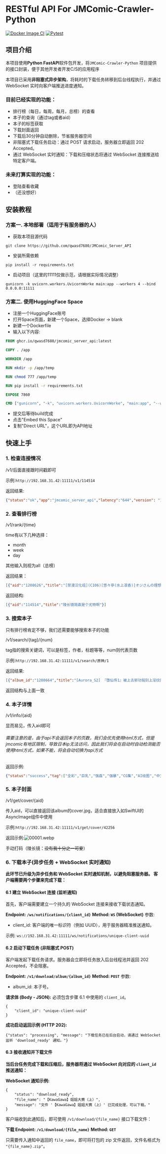 # RESTful API For JMComic-Crawler-Python

[![Docker Image CI](https://github.com/qwasd7680/JMComic_Server_API/actions/workflows/docker-image.yml/badge.svg)](https://github.com/qwasd7680/JMComic_Server_API/actions/workflows/docker-image.yml)
[![Pytest](https://github.com/qwasd7680/JMComic_Server_API/actions/workflows/python-app.yml/badge.svg)](https://github.com/qwasd7680/JMComic_Server_API/actions/workflows/python-app.yml)

## 项目介绍

本项目使用**Python FastAPI**软件包开发，将`JMComic-Crawler-Python`
项目提供的接口封装，便于其他开发者开发C/S的应用程序

本项目已采用**非阻塞式异步架构**，将耗时的下载任务转移到后台线程执行，并通过 WebSocket 实时向客户端推送进度通知。

### 目前已经实现的功能：
- 排行榜（每日，每周，每月，总榜）的查看
- 本子的查询（通过tag或者aid）
- 本子的标签获取
- 下载封面返回
- 下载后30分钟自动删除，节省服务器空间
- 非阻塞式下载任务启动：通过 POST 请求启动，服务器立即返回 202 Accepted。
- 通过 WebSocket 实时通知：下载和压缩状态将通过 WebSocket 连接推送给特定客户端。

### 未来打算实现的功能：
- 登陆查看收藏
- （还没想好）

## 安装教程

### 方案一. 本地部署（适用于有服务器的人）

* 获取本项目源代码
 ```shell
git clone https://github.com/qwasd7680/JMComic_Server_API
```
* 安装所需依赖
```shell
pip install -r requirements.txt
```
* 启动项目（这里的11111仅做示范，请根据实际情况调整）
```shell
gunicorn -k uvicorn.workers.UvicornWorke main:app --workers 4 --bind 0.0.0.0:11111
```

### 方案二. 使用HuggingFace Space

* 注册一个HuggingFace账号
* 打开Space页面，新建一个Space，选择Docker -> blank
* 新建一个Dockerfile
* 输入以下内容:
```dockerfile
FROM ghcr.io/qwasd7680/jmcomic_server_api:latest

COPY . /app

WORKDIR /app

RUN mkdir -p /app/temp

RUN chmod 777 /app/temp

RUN pip install -r requirements.txt

EXPOSE 7860

CMD ["gunicorn", "-k", "uvicorn.workers.UvicornWorke", "main:app", "--workers", "4", "--bind", "0.0.0.0:7860"]
```

* 提交后等待build完成
* 点击"Embed this Space"
* 复制"Direct URL"，这个URL即为API地址

## 快速上手

### 1. 检查连接情况

/v1/后面直接跟时间戳即可

示例:`http://192.168.31.42:11111/v1/114514`

返回结果:
```json
{"status":"ok","app":"jmcomic_server_api","latency":"644","version": "1.0"}
```

### 2. 查看排行榜

/v1/rank/{time}

time有以下几种选择：

- month
- week
- day

其他输入则视为all（总榜）

返回结果：
```json
[{"aid":"1208626","title":"[禁漫汉化组](C106)[悠々亭(水上凛香)]オジさんの理想のカノジョ4(オリジナル)[中国翻译]"},{"aid":"1208625","title":"[禁漫汉化组](C106)[れもんのお店(古川れもん)]黒曜石の老婆のあま～いお酒(原神)[中国翻译]"},{"aid":"1208712","title":"凡人修仙传 元瑶 韩兄哪是不懂怜香惜玉？剧情 [AI Generated]"},{"aid":"1208624","title":"[超勇汉化组x禁漫天堂]WEEKLY快乐天 2025 No.29"},{"aid":"1208690","title":"[Aurora_S2] 冥河圣女と空の律者の败北物语 1-2 [AI Generated]"},{"aid":"1208643","title":"(C106)[青豆腐 (ねろましん)] なんでアタシはこんなヤツに胜てないんだ…! [中国翻译] [DL版]"},{"aid":"1208701","title":"[pii8贴图] [いーむす・アキ] ヌレスジ [DL版] [中国翻译] [pii8贴图]"},{"aid":"1208691","title":"[Aurora_S2] 『堕仙传3』璃月仙人完全降伏编 [AI Generated]"},{"aid":"1208664","title":"[Aurora_S2] 『堕仙传1』被上古邪功铭刻上淫纹的申鹤 [AI Generated]"},{"aid":"1208642","title":"在公寓偷情的人妻 -37岁的美穗- [fengfeng745个人机翻汉化] [石狩庵] 人妻、浮气、团地にて。─37岁美穂─ [中国翻译] [DL版]"},{"aid":"1208447","title":"[Mestoooo] 守岸人 [AI Generated]"},{"aid":"1208688","title":"学长，把你吃掉也可以吧？[どうしょく (あびすぐる)] 先辈、食べてもいいですか? [中国翻译] [无修正] [DL版]"},{"aid":"1208692","title":"[Aurora_S2] 『堕仙传2』堕ちた仙姉妹 [AI Generated]"},{"aid":"1208695","title":"黑色口罩玛丽概念 [白杨汉化组] (C106)[アカガイ (マインスロア)] 黒マスクマリー概念 (ブルーアーカイブ) [中国翻译] [DL版]"},{"aid":"1208702","title":"[on]指挥官よりも素敌なオスに出会ってしまった镇海[Chinese][个人机翻润色][AI Generated]"},{"aid":"1208634","title":"(PF42) [骄傲香蕉] 开走死小鬼的大车 (モンスターハンターワイルズ) [中国语] [无修正]"},{"aid":"1208694","title":"曾是最强勇者，却被夺走了恋人 ～纯洁可爱的女友被改造成淫乱模样～ [どろっぷす! (大人のSEXY绘本)] 元・最强勇者ですが恋人を寝取られました ~清楚で可憐なカノジョが淫乱改造されるまで~ [中国翻译]"},{"aid":"1208637","title":"[肾斗士汉化][Naruho-dou (Naruhodo)] シズネの淫接待"},{"aid":"1208699","title":"Fanbox漫画：产卵种族的社会性处置 (XueHuKING个人AI汉化自嵌) [白鱼京]漫画：产卵种族の社会処理"},{"aid":"1208674","title":"疯狂的妈妈游戏[K记翻译] [ジンガイラボ (めび太)] むっちり母性怪人 -狂气のお母さんごっこ- [中国翻译]"},{"aid":"1208698","title":"在今晚让我们来治愈你亲爱的~  [后勤部汉化] [ActualE Ekusu] The Night is Ours [中国翻译]"},{"aid":"1208665","title":"[Z Knight] 创世母神的即堕败北"},{"aid":"1208628","title":"[街道岚] 狙われた女骑士 催〇おじさんの復讐孕ませ生活 [AI Generated]（机翻）"},{"aid":"1208633","title":"(FF45) [骄傲香蕉] 开走死小鬼的大车2 (モンスターハンターワイルズ) [中国语] [无修正]"},{"aid":"1208650","title":"[ディビ]ご褒美はおしりに[中国翻译]"},{"aid":"1208710","title":"发情期就在今日。(骗你的) [白杨汉化组](C106)[だいおん (だいおん)] 「发情期」って嘘ついた今日。 (ブルーアーカイブ) [中国翻译] [DL版]"},{"aid":"1208629","title":"[AI翻译](C106)[あんみつよもぎ亭 (みちきんぐ)] サキュバス性徒会シコシコ执行部3 [中国翻译] [DL版]"},{"aid":"1208697","title":"淫魔邻居"},{"aid":"1208686","title":"星光下熠熠生辉的夜之记忆  [欶澜汉化组](C106)[ぽんたろ家 (ぽんたろ)] 星に染められた夜の记忆 (ブルーアーカイブ) [中国翻译] [DL版]"},{"aid":"1208696","title":"会长莉音的请求[白杨汉化组] (C106)[ZEN] 会长リオのお愿い (ブルーアーカイブ) [中国翻译] [DL版]"},{"aid":"1208675","title":"[on]铃谷と黒人スター俳优の寝取らせプレイのはずが・・・[Chinese][个人机翻润色][AI Generated]"},{"aid":"1208661","title":"[KillerT] 堕落 59"},{"aid":"1208651","title":"[ゆの汤]粗チン女将军完全マゾ豚调教 〜巨根が正义の国で短小包茎に生まれちゃったプライドの高い女将军を彻底的にわからせて杂鱼チンに相应しいマゾ豚家畜に堕とすまで〜[中国翻译] [DL版]"},{"aid":"1208667","title":"[RebornMe] 这样的理发店怎么想都不对劲 (Arknights) [AI Generated]"},{"aid":"1208648","title":"[圣华快乐书店 (如月蓝)] プリンセス・ヒプノシス ―绝伦领主の催眠で伪りの爱に堕ちる姫骑士物语 [中国翻译] [DL版]"},{"aid":"1208668","title":"[B_Meow个人汉化] (ソウル・シンクロWEST) [og、PK2 (おがた、小仓)] 黒の剑士耻辱计画 (ソードアート・オンライン)"},{"aid":"1208635","title":"TS朗君的性生活8 [きのこのみ (konomi)] TSあきら君の性生活 8 [中国翻译] [无修正] [DL版]"},{"aid":"1208672","title":"[マッド・ヴィーナス (たぶち)] 牛×兎怪人の种马係〜恶の组织に捕まったショタヒーローの贵方はどすけべ女怪人に搾られる〜 [中国翻译]"},{"aid":"1208647","title":"[Nexstat]Bar Hopping"},{"aid":"1208656","title":"[WaterBrother]Honkai:Star Rail-RuanmeiXHerta 崩坏-：星穹铁道-阮梅X黑塔 [Ai Generated]"},{"aid":"1208632","title":"春光秋逝 - 春丽别传 2[Lemonade柠檬汽水]Spring no more - Chun-Li Sidestory 2[Chinese]"},{"aid":"1208663","title":"和长着屁股毛的公司前辈一起去海边玩(C106)[没落贵族 (うぃんたぁ)] ケツ毛生えてる会社の先辈と海に行く话 [中国翻译] [DL版]"},{"aid":"1208631","title":"—关于如何合理地释放性欲—仔细调查乳头为何变硬与饥渴难耐的小穴 [小桃汉化组](C106)[カムリズム (鬼头サケル)] 合理的な性の发散についてあらためちくびカリカリイライラまんこ(ブルーアーカイブ) [中国翻译] [DL版]"},{"aid":"1208641","title":"[Finch] Cyno w/ Scara & Sethos (Japanese, Chinese)"},{"aid":"1208652","title":"和摩根陛下的新婚生活[月美汉化组] (C106)[ナツザメ] モルガン陛下と新婚生活 (Fate/Grand Order) [中国翻译] [DL版]"},{"aid":"1208660","title":"[Acbin's (あくびんす)] カウントオンミー [中国翻译] [DL版]"},{"aid":"1208689","title":"(cqxl自己汉化)[ちょっとB専] お兄ちゃんの家庭教师に一目惚れ！(cqxl自己汉化)（Chinese）"},{"aid":"1208685","title":"(C105) [ぽてとさらだ (ヒめくり)] 住めばミヤコ! Vol.3 [中国翻译]"},{"aid":"1208676","title":"[on]ローンは嫌々ながら寝取らせプレイに付き合ってくれる4[Chinese][个人机翻润色][AI Generated]"},{"aid":"1208684","title":"[Yubi] もしもハンコックがオペオペの实の前任者にエッチなことされたら... (ワンピース) [中国翻译]"},{"aid":"1208659","title":"后辈的乳首责2 [MTL] [プライドビーンズ] 后辈ちゃんのいじわる乳首责め2 [中国翻译] [DL版]"},{"aid":"1208546","title":"誓约[欶澜汉化组](C106)[Horizontal World (またのんき)] 誓ア约 (ブルーアーカイブ) [中国翻译] [DL版]"},{"aid":"1208681","title":"(C106)[ELHEART'S (息吹ポン)] ある日突然○○になった某エリート (机动战士Gundam GQuuuuuuX)"},{"aid":"1208644","title":"[busydege] 奥特战姬露娜（8章合集）"},{"aid":"1208666","title":"（个人汉化）[8ヲラ]作中最强キャラが续编で嚙ませになるやつ"},{"aid":"1208640","title":"雌牛母女 [Bismuth个人汉化] [熊三] ウシ亲子 [中国翻译] [Bismuth个人汉化]"},{"aid":"1208671","title":"[くぎどうふ (かすがい)] 消えないメメント (东方Project) [中国翻译] [DL版]"},{"aid":"1208670","title":"独翼天使的 无解恒弁题  [下江小春汉化组](C106)[ヨリドリミドリ (赫白きいろ)] 片翼のアンチノミー (ブルーアーカイブ) [中国翻译] [DL版]"},{"aid":"1208679","title":"EP5 女儿幼妻长门酱的早晨运动 [AI Generated]"},{"aid":"1208646","title":"[黒杜屋 (黒田クロ)] むちむち肉感Mカップふたなり母娘のびちょ濡れ汗だく家庭内SEX [中国翻译] [DL版]"},{"aid":"1208669","title":"[たた] 今年の一月に出したかったやつ (ブリーチ) [中国翻译]"},{"aid":"1208673","title":"木乃伊战士-生日快乐（K记翻译） [RuinCounty] Mummies Alive!_ Happy Birthday"},{"aid":"1208693","title":"[electric sheep] 女头首 家畜奴隷堕ち 〜报復の肉体改造地狱〜（中国语）（yzdtom个人汉化）"},{"aid":"1208677","title":"[さいだ一明]水に栖む淫念"},{"aid":"1208639","title":"再来点！小乖乖[涩涩人个人机翻润色](C106)[こむぎばたけ (こむぎ)] もっと！おりこうさん [中国翻译] [DL版]"},{"aid":"1208680","title":"[しもやけ堂 (逢魔刻壹)] マミゾウのおつまみ (东方Project) [中国翻译] [DL版]"},{"aid":"1208682","title":"(フリートドック神户) [雨月の雫 (月出里)] ひとり游びなんてシてないもん! (舰队これくしょん -舰これ-) [中国翻译]"},{"aid":"1208662","title":"[AI小松鸟]战术学院等候的爱夜❤️与胡腾老婆共处的私密恋爱教室❤️ [AI Generated]"},{"aid":"1208687","title":"joseph - 筹集旅费 [AI Generated]"},{"aid":"1208654","title":"和露西在家约会的按摩服务[白杨汉化组] (C106)[あとりえひなた (ひなた悠)] ルーシーとおうちデートでマッサージ (ゼンレスゾーンゼロ) [中国翻译] [DL版]"},{"aid":"1208615","title":"别再搞发明了！冒失鬼店长大人！"},{"aid":"1208655","title":"[个人机翻润色] [The Nation of Head Scissors (トッポギ)] Girls Beat! -vsマリ- [中国翻译]"},{"aid":"1208658","title":"[白杨汉化组](C106)[ろきそにん工房 (ろきた)] 门主之蜜情 贰 (ブルーアーカイブ) [中国翻译] [DL版]"},{"aid":"1208683","title":"[ぽてとさらだ (ヒめくり)] ポプニ系女子パニック！Vol. 10 [中国翻译] [DL版]"},{"aid":"1208653","title":"Cute Loli's,Femboys and more... [AI Generated]"},{"aid":"1208678","title":"警察的食谱[马栏山汉化组][NANASHI (ニル)] 巡查へのレシピ [中国翻译] [DL版]"},{"aid":"1208638","title":"老师我来给您按摩吧[欶澜汉化组] (C106)[ぐりいん野はうす (温野りょく)] 先生、マッサージしてあげよっか? (ブルーアーカイブ) [中国翻译] [DL版]"},{"aid":"1208729","title":"[不咕鸟汉化组] [黄金绅士俱乐部 (41)] 母さんはホームヘルパー〜部屋の片付けから性欲処理まで [中国翻译]"},{"aid":"1208733","title":"[KawaGawa] 用快感存储驯服杀手吧！(Arknights) [Chinese] [AI Generated]"},{"aid":"1208645","title":"萝莉与姐姐 [Bismuth个人汉化] [熊三] ロリおね"}]
```
返回结构:
```json
[{"aid":"114514","title":"陵长镜简直是个尤物啊"}]
```

### 3. 搜索本子

只有排行榜肯定不够，我们还需要能够搜索本子的功能

/v1/search/{tag}/{num}

tag指的搜索关键词，可以是标签，作者，标题等等，num则代表页数

示例:`http://192.168.31.42:11111/v1/search/原神/1`

返回结果:
```json
[{"album_id":"1208664","title":"[Aurora_S2] 『堕仙传1』被上古邪功铭刻上淫纹的申鹤 [AI Generated]"},{"album_id":"1208641","title":"[Finch] Cyno w/ Scara & Sethos (Japanese, Chinese)"},{"album_id":"1208625","title":"[禁漫汉化组](C106)[れもんのお店(古川れもん)]黒曜石の老婆のあま～いお酒(原神)[中国翻译]"},{"album_id":"1208409","title":"[Finch] Bennett x Xbalanque (Genshin Impact) [Chinese]"},{"album_id":"1208403","title":"纳西妲掰开小穴给你看"},{"album_id":"1208393","title":"[Aurora_S2] 堕仙传02 堕ちた仙姉妹 [AI Generated]"},{"album_id":"1208257","title":"卡齐娜酱还好吗？ [欶澜汉化组] (C106) [キャビラムール (ジラ壹)] カチーナちゃん大丈夫? (原神) [中国翻译]"},{"album_id":"1207994","title":"[2AM (2)] Pierce (Genshin Impact) 原神阿乔x基尼奇"},{"album_id":"1207951","title":"Catberryw | Zhongli × Yelan — Night Audit of Legends"},{"album_id":"1207923","title":"稻妻烟雾缭绕钱汤夜话 [禁漫汉化组] (C106) [丸杏亭(マルコ)] 稻妻汤けむり钱汤夜话 (原神) [中国翻译]"},{"album_id":"1207922","title":"旅行者ｘ茜特拉莉 作品短篇集 [禁漫汉化组] (C106) [Goomin(ぐみみ)] 旅人×シトラリ作品短编集 (原神) [中国翻译]"},{"album_id":"1207801","title":"公爵与MOB暴徒 [Cal汉化] [nogcha] 공작님 모브물-2 [Chinese] [full color]"},{"album_id":"1207407","title":"原神"},{"album_id":"1207400","title":"[Ururu] 原神-变数 END [中国语]"},{"album_id":"1206579","title":"[トリニティ水着接待部] フィッシュルアビス堕ち (原神)"},{"album_id":"1206578","title":"[トリニティ水着接待部] モンド城陷落～メスブタ改造工场～ (原神)"},{"album_id":"1206237","title":"【kocchi】Fantasmagoria(原神赛诺x提纳里)"},{"album_id":"1206201","title":"[雪ノ岚&异端丶] 愿绳绮梦谭（全）"},{"album_id":"1205997","title":"[四字真言] 芙宁娜[AI Generated]"},{"album_id":"1205959","title":"[saya_触手酱] 【仆人】阿蕾奇诺（中文"},{"album_id":"1205958","title":"[saya_触手酱] 若娜瓦（中文"},{"album_id":"1205954","title":"【Qshika】KazuhaXAether(原神枫原万叶x空)"},{"album_id":"1205943","title":"[Magic_Xiang] 荧&甘雨 (Genshin Impact) [Chinese]"},{"album_id":"1205573","title":"【kocchi】Fantasmagoria(原神赛诺x提纳里)【chinese】"},{"album_id":"1205246","title":"[Andy763] 愚影下的亡灵 附身芭芭拉"},{"album_id":"1204360","title":"纳西妲的拷问二"},{"album_id":"1203940","title":"[黎欧出资汉化][腹イタ产业 (シロパカ)] 稻妻ノ性教育 (原神) [中国翻译] [DL版]"},{"album_id":"1203778","title":"[Arlanmi] 2025-06-30 Eula-152p [AI Generated]"},{"album_id":"1203773","title":"[Arlanmi] 2025-07-28 Navia-155p [AI Generated]"},{"album_id":"1203763","title":"女仆游戏 [男男菊花香汉化] (星に愿いを2025) [5つ星レストラン (しろまる)] メイドユウギ (原神) [中国翻译]"},{"album_id":"1203726","title":"[Qshika] 托马X小鹿"},{"album_id":"1203535","title":"【バッキンガム(森モリィ）《 Cake Bite》莱欧斯利x那维莱特 狱审 (原神)"},{"album_id":"1203518","title":"[RetroCyber 个人汉化] [Vel] 原神TSF：冒牌货"},{"album_id":"1203265","title":"女仆游戏(原神)(星に愿いを2025)【男男菊花香汉化】 [5つ星レストラン (しろまる)] メイドユウギ (原神)"},{"album_id":"1202772","title":"[386歪汉化] [Paya8] ヴァレサマンガ (原神) [中国翻译]"},{"album_id":"1202538","title":"原神-申鹤与路过黑人的故事[AI Generated]"},{"album_id":"1202116","title":"[Horori] Teyvat Gravure #09 (原神) [中国翻译] [无修正]"},{"album_id":"1202427","title":"恶龙刨削 (E long pao xue) cosplay Furina – Genshin Impact"},{"album_id":"1202419","title":"[AhandsomeA]丝柯克Skirk"},{"album_id":"1202314","title":"[Rogan个人翻译][Horori] Teyvat Gravure #10 (原神)"},{"album_id":"1202123","title":"PoppaChan cosplay Greater Lord Rukkhadevata – Genshin Impact"},{"album_id":"1202124","title":"李佳 cosplay Raiden Shogun – Genshin Impact"},{"album_id":"1202211","title":"[可以瑟瑟] 重生之散兵竟是我自己（无修版）"},{"album_id":"1201619","title":"[RetroCyber & 未命名ver.α 合作汉化] [Vel] 进入深渊 (Genshin Impact)"},{"album_id":"1201265","title":"【 绫华 & 空 】 一直在一起好吗？"},{"album_id":"1201124","title":"[Shaggy SUSU] スカーク (原神) [日本语、中国语]"},{"album_id":"1200760","title":"[无名老图] ロノヴァＶＳ种付けおじさん"},{"album_id":"1200759","title":"[无名老图] フォンテーヌドスケベ映影ランド"},{"album_id":"1200758","title":"[无名老图] アビスのメスブタ雷电将军败北公开凌辱"},{"album_id":"1200756","title":"[无名老图] スカークさんはおじさん専用肉オナホ"},{"album_id":"1200755","title":"[无名老图]  催眠游郭の国スメール"},{"album_id":"1200754","title":"[无名老图] チ●ポに败北宣言しちゃうスカークさん"},{"album_id":"1200539","title":"[焚心绚华绘赞助] [毒猫ノイル] 胡桃に恶いことをする话 【后编】[无修正]"},{"album_id":"1200540","title":"[焚心绚华绘赞助] [毒猫ノイル] 胡桃に恶いことをする话【前编】 (原神) [无修正]"},{"album_id":"1200265","title":"[菜さん]原神剧情顺序全集整理"},{"album_id":"1200238","title":"[Gorani] Raiden's Horse Mating Show (原神) [中国翻译] [机翻]"},{"album_id":"1200055","title":"Bangni邦尼 cosplay Yae Miko – Genshin Impact"},{"album_id":"1200165","title":"【小柴胡】茜特菈莉放置"},{"album_id":"1199896","title":"[Hotaru] Futanari Hotaru no Bouken 111 Xilonen"},{"album_id":"1199487","title":"慕慕Momo cosplay Mirror Maiden – Genshin Impact"},{"album_id":"1199485","title":"阿薰kaOri (axunkaOri) cosplay Mavuika – Genshin Impact"},{"album_id":"1199141","title":"Okita Rinka (沖田凛花Rinka) cosplay Yelan – Genshin Impact"},{"album_id":"1198962","title":"[颠佬旅者汉化组] [Poyeop] 胡桃 2 "},{"album_id":"1198581","title":"[柯莱个人翻译][ROD.WEL]Raiden (GenshinImpact)"},{"album_id":"1198106","title":"【Milk猫】空X提米：不好意思把你弄「溼」了"},{"album_id":"1198067","title":"[オルガムスラップ (いちのみるく)] 地脉异常で动物化&发情して本能のままスケベしまくる话 [中国翻译] [DL版]"},{"album_id":"1197207","title":"Asagi Kawaii cosplay Mualani – Genshin Impact"},{"album_id":"1197209","title":"ZinieQ cosplay Xilonen – Genshin Impact"},{"album_id":"1196932","title":"[megumignsn] Love of Haravatat requires no words｜知论派的爱意无需言语"},{"album_id":"1196776","title":"第一章 - 神里家的复兴（1"},{"album_id":"1196584","title":"[Kerberus] 福利姬6"},{"album_id":"1196583","title":"[Kerberus] 福利姬5"},{"album_id":"1196428","title":"Kyokoyaki cosplay Ayaka Kamisato – Genshin Impact"},{"album_id":"1196409","title":"[RoyBoy] 与丝丝酱的同居日常 (原神)"},{"album_id":"1195896","title":"[remora] シトラリとイチャイチャ (原神) [中国翻译]"},{"album_id":"1195748","title":"[シロパカ] 流泉の众には笔おろしの文化があるらしい (原神) [中国翻译]"},{"album_id":"1195747","title":"[シロパカ] シトラリがお持ち归りされて、ナウいセックスを体验する话(´・∀・｀) (原神) [中国翻译]"},{"album_id":"1195344","title":"[PShiro]夜阑"},{"album_id":"1195341","title":"[Fuzume] Klee Muchi Situ (Genshin Impact)-1280x。"},{"album_id":"1195299","title":"【pcrow】Childe x Aether Lost kingdom seggs｜公子x空 失落王国的情欲"}]
```

返回结构与上面一致

### 4. 本子详情

/v1/info/{aid}

显而易见，传入aid即可

###### 需要注意的是，由于api不会返回本子的页数，我们会优先使用html方式，但是jmcomic有地区限制，导致日本ip无法访问，因此我们将会在启动时自动检测能否使用html方式，如果不能，将会自动切换为api方式

返回示例:
```json
{"status":"success","tag":["全彩","巨乳","强姦","强暴","CG集","AI绘图","中文"],"view_count":"102497","like_count":"42","page_count":"20","method": "html"}
```

### 5. 本子封面

/v1/get/cover/{aid}

传入aid，可以直接返回该album的cover.jpg，适合直接放入如SwiftUI的AsyncImage组件中使用

示例:`http://192.168.31.42:11111/v1/get/cover/42256`

返回示例:![00001.webp](./0001.png)

手动打码（陵长镜：~~没有我十分之一可爱~~）

### 6. 下载本子(异步任务 + WebSocket 实时通知)

**此环节已升级为异步任务和 WebSocket 实时通知机制，以避免阻塞服务器。 客户端需要两个步骤来完成下载：**

#### 6.1 建立 WebSocket 连接 (监听通知)

首先，客户端需要建立一个持久的 WebSocket 连接来接收下载状态通知。

**Endpoint: `/ws/notifications/{client_id}`**
**Method: `WS` (WebSocket)**
参数:

- client_id: 客户端的唯一标识符（例如 UUID），用于服务器精准推送通知。

示例: `ws://192.168.31.42:11111/ws/notifications/unique-client-uuid`

#### 6.2 启动下载任务 (非阻塞式 POST)

客户端发起下载任务请求。服务器会立即将任务放入后台线程池并返回 202 Accepted，不会阻塞。

**Endpoint: `/v1/download/album/{album_id}`**
**Method: `POST`**
参数:

- album_id: 本子号。

**请求体 (Body - JSON):** 必须包含步骤 6.1 中使用的 `client_id`。
```
{
    "client_id": "unique-client-uuid"
}
```
**成功启动返回示例 (HTTP 202):**

`{"status": "processing", "message": "下载任务已在后台启动，请通过 WebSocket 监听 'download_ready' 通知。"}`

#### 6.3 接收通知并下载文件

**当后台任务完成下载和压缩后，服务器将通过 WebSocket 向对应的 `client_id` 推送通知：**

**WebSocket 通知示例:**
```
{
    "status": "download_ready",
    "file_name": "【KawaGawa】姐姐大赛（上）",
    "message": "文件 '【KawaGawa】姐姐大赛（上）' 已完成处理，可以下载。"
}
```
客户端收到此通知后，即可使用 `/v1/download/{file_name}` 接口下载文件：

**下载 Endpoint: `/v1/download/{file_name}`**
**Method: `GET`**

只需要传入通知中返回的 `file_name`，即可将打包的 zip 文件返回，文件名格式为 `"{file_name}.zip"`。
